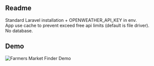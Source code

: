 ## Readme

Standard Laravel installation + OPENWEATHER_API_KEY in env.  
App use cache to prevent exceed free api limits (default is file driver).  
No database.  

## Demo

![Farmers Market Finder Demo](https://ebizo.pl/ftp/Weather_forecast.gif)
